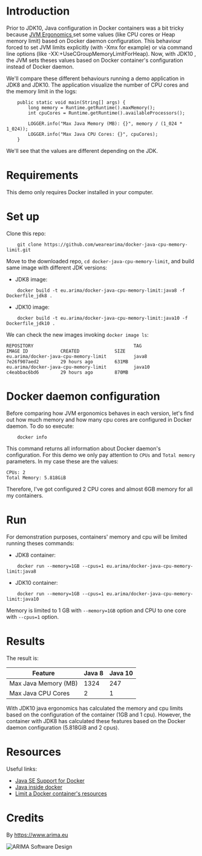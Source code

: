 # Introduction

Prior to JDK10, Java configuration in Docker containers was a bit tricky because 
[JVM Ergonomics ](https://docs.oracle.com/javase/8/docs/technotes/guides/vm/gctuning/ergonomics.html) set some values 
(like CPU cores or Heap memory limit) based on Docker daemon configuration. This behaviour forced to set JVM limits 
explicitly (with -Xmx for example) or via command line options (like -XX:+UseCGroupMemoryLimitForHeap). Now, with JDK10
, the JVM sets theses values based on Docker container's configuration instead of Docker daemon. 

We'll compare these different behaviours running a demo application in JDK8 and JDK10. The application visualize the 
number of CPU cores and the memory limit in the logs: 

```
    public static void main(String[] args) {
        long memory = Runtime.getRuntime().maxMemory();
        int cpuCores = Runtime.getRuntime().availableProcessors();

        LOGGER.info("Max Java Memory (MB): {}", memory / (1_024 * 1_024));
        LOGGER.info("Max Java CPU Cores: {}", cpuCores);
    }
``` 

We'll see that the values are different depending on the JDK. 

# Requirements

This demo only requires Docker installed in your computer.

# Set up

Clone this repo:

```
    git clone https://github.com/wearearima/docker-java-cpu-memory-limit.git
```

Move to the downloaded repo, `cd docker-java-cpu-memory-limit`, and build same image with different JDK versions:

 - JDK8 image:

```  
    docker build -t eu.arima/docker-java-cpu-memory-limit:java8 -f Dockerfile_jdk8 .
```

 - JDK10 image:

```
    docker build -t eu.arima/docker-java-cpu-memory-limit:java10 -f Dockerfile_jdk10 .
```

We can check the new images invoking `docker image ls`:

```
REPOSITORY                                     TAG                 IMAGE ID            CREATED             SIZE
eu.arima/docker-java-cpu-memory-limit          java8               7e26f907aed2        29 hours ago        631MB
eu.arima/docker-java-cpu-memory-limit          java10              c4eabbac6bd6        29 hours ago        870MB
```

# Docker daemon configuration

Before comparing how JVM ergonomics behaves in each version, let's find out how much memory and how many cpu cores are 
configured in Docker daemon. To do so execute:

```  
    docker info
```
 
This command returns all information about Docker daemon's configuration. For this demo we only pay attention to `CPUs` 
and `Total memory` parameters. In my case these are the values:

```
CPUs: 2
Total Memory: 5.818GiB
``` 

Therefore, I've got configured 2 CPU cores and almost 6GB memory for all my containers. 

# Run 

For demonstration purposes, containers' memory and cpu will be limited running theses commands:

 - JDK8 container:

```  
    docker run --memory=1GB --cpus=1 eu.arima/docker-java-cpu-memory-limit:java8
```

 - JDK10 container:

```
    docker run --memory=1GB --cpus=1 eu.arima/docker-java-cpu-memory-limit:java10 
```

Memory is limited to 1 GB with `--memory=1GB` option and CPU to one core with `--cpus=1` option.

# Results

The result is:

| Feature                                     | Java 8     | Java 10    |
| --------------------------------------------| ---------- | ---------- |
| Max Java Memory (MB)                        | 1324       | 247        |
| Max Java CPU Cores                          | 2          | 1          |

With JDK10 java ergonomics has calculated the memory and cpu limits based on the configuration of the container 
(1GB and 1 cpu). However, the container with JDK8 has calculated these features based on the Docker daemon 
configuration (5.818GiB and 2 cpus).  

# Resources

Useful links:

 - [Java SE Support for Docker](https://blogs.oracle.com/java-platform-group/java-se-support-for-docker-cpu-and-memory-limits)
 - [Java inside docker](https://developers.redhat.com/blog/2017/03/14/java-inside-docker/)
 - [Limit a Docker container's resources](https://docs.docker.com/config/containers/resource_constraints/)

# Credits

By https://www.arima.eu

![ARIMA Software Design](https://arima.eu/arima-claim.png)
